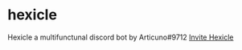 # hexicle

Hexicle a multifunctunal discord bot by Articuno#9712
[Invite Hexicle](https://discordapp.com/oauth2/authorize?client_id=296902139790491650&scope=bot&permissions=-1)
